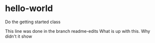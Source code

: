 # hello-world
Do the getting started class

This line was done in the branch readme-edits
What is up with this.  Why didn't it show
